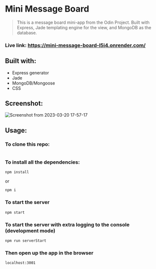 # Mini Message Board

> This is a message board mini-app from the Odin Project. Built with Express, Jade templating engine for the view, and MongoDB as the database.

### Live link: https://mini-message-board-l5i4.onrender.com/

## Built with:
* Express generator
* Jade
* MongoDB/Mongoose
* CSS

## Screenshot:

![Screenshot from 2023-03-20 17-57-17](https://user-images.githubusercontent.com/79658534/226397640-f79edc78-cab2-49f9-88cc-1ad3c58608a8.png)

## Usage:

### To clone this repo:
```
```

### To install all the dependencies:
```
npm install 
```
or
```
npm i
```

### To start the server
```
npm start
```

### To start the server with extra logging to the console (development mode)
```
npm run serverStart
```
### Then open up the app in the browser
```
localhost:3001
```
